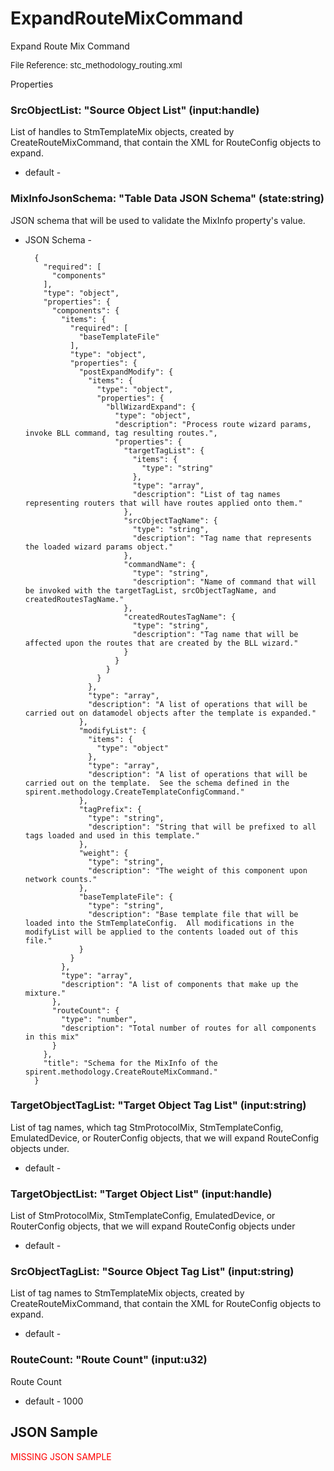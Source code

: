 # ExpandRouteMixCommand

Expand Route Mix Command

<font size="2">File Reference: stc_methodology_routing.xml</font>

<text>Properties</text>

### SrcObjectList: "Source Object List" (input:handle)

List of handles to StmTemplateMix objects, created by CreateRouteMixCommand, that contain the XML for RouteConfig objects to expand.

* default - 
### MixInfoJsonSchema: "Table Data JSON Schema" (state:string)

JSON schema that will be used to validate the MixInfo property's value.

* JSON Schema - 

		{
		  "required": [
		    "components"
		  ], 
		  "type": "object", 
		  "properties": {
		    "components": {
		      "items": {
		        "required": [
		          "baseTemplateFile"
		        ], 
		        "type": "object", 
		        "properties": {
		          "postExpandModify": {
		            "items": {
		              "type": "object", 
		              "properties": {
		                "bllWizardExpand": {
		                  "type": "object", 
		                  "description": "Process route wizard params, invoke BLL command, tag resulting routes.", 
		                  "properties": {
		                    "targetTagList": {
		                      "items": {
		                        "type": "string"
		                      }, 
		                      "type": "array", 
		                      "description": "List of tag names representing routers that will have routes applied onto them."
		                    }, 
		                    "srcObjectTagName": {
		                      "type": "string", 
		                      "description": "Tag name that represents the loaded wizard params object."
		                    }, 
		                    "commandName": {
		                      "type": "string", 
		                      "description": "Name of command that will be invoked with the targetTagList, srcObjectTagName, and createdRoutesTagName."
		                    }, 
		                    "createdRoutesTagName": {
		                      "type": "string", 
		                      "description": "Tag name that will be affected upon the routes that are created by the BLL wizard."
		                    }
		                  }
		                }
		              }
		            }, 
		            "type": "array", 
		            "description": "A list of operations that will be carried out on datamodel objects after the template is expanded."
		          }, 
		          "modifyList": {
		            "items": {
		              "type": "object"
		            }, 
		            "type": "array", 
		            "description": "A list of operations that will be carried out on the template.  See the schema defined in the spirent.methodology.CreateTemplateConfigCommand."
		          }, 
		          "tagPrefix": {
		            "type": "string", 
		            "description": "String that will be prefixed to all tags loaded and used in this template."
		          }, 
		          "weight": {
		            "type": "string", 
		            "description": "The weight of this component upon network counts."
		          }, 
		          "baseTemplateFile": {
		            "type": "string", 
		            "description": "Base template file that will be loaded into the StmTemplateConfig.  All modifications in the modifyList will be applied to the contents loaded out of this file."
		          }
		        }
		      }, 
		      "type": "array", 
		      "description": "A list of components that make up the mixture."
		    }, 
		    "routeCount": {
		      "type": "number", 
		      "description": "Total number of routes for all components in this mix"
		    }
		  }, 
		  "title": "Schema for the MixInfo of the spirent.methodology.CreateRouteMixCommand."
		}


### TargetObjectTagList: "Target Object Tag List" (input:string)

List of tag names, which tag StmProtocolMix, StmTemplateConfig, EmulatedDevice, or RouterConfig objects, that we will expand RouteConfig objects under.

* default - 
### TargetObjectList: "Target Object List" (input:handle)

List of StmProtocolMix, StmTemplateConfig, EmulatedDevice, or RouterConfig objects, that we will expand RouteConfig objects under

* default - 
### SrcObjectTagList: "Source Object Tag List" (input:string)

List of tag names to StmTemplateMix objects, created by CreateRouteMixCommand, that contain the XML for RouteConfig objects to expand.

* default - 
### RouteCount: "Route Count" (input:u32)

Route Count

* default - 1000
## JSON Sample

<font color="red">MISSING JSON SAMPLE</font>

